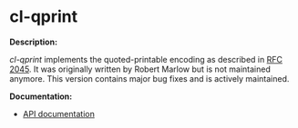 # cl-qprint

**Description:**

*cl-qprint* implements the quoted-printable encoding as described in [RFC
2045](http://tools.ietf.org/html/rfc2045). It was originally written by
Robert Marlow but is not maintained anymore. This version contains major
bug fixes and is actively maintained.

**Documentation:**

* [API documentation](http://mr.gy/maintenance/cl-qprint/api.html)
